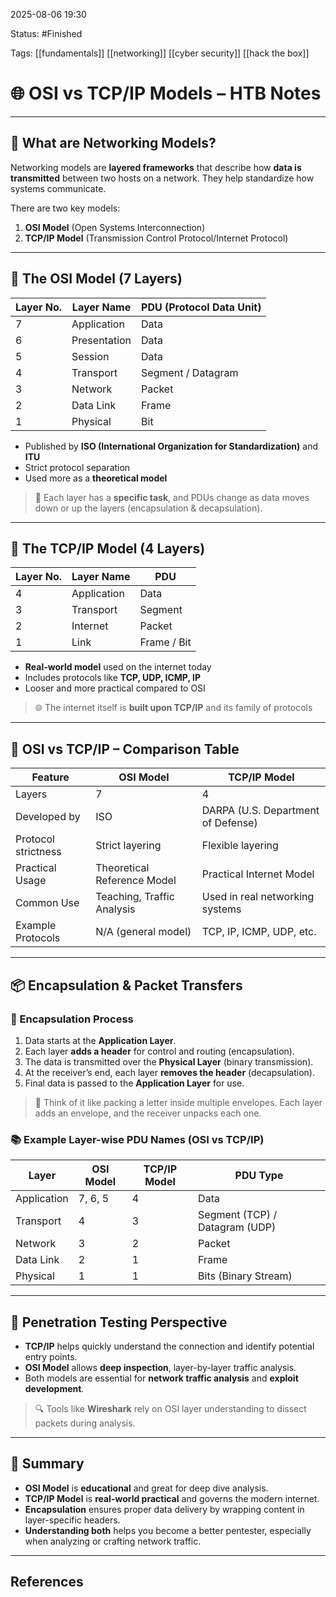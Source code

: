 2025-08-06 19:30

Status: #Finished 

Tags: [[fundamentals]] [[networking]] [[cyber security]] [[hack the box]] 


# 🌐 OSI vs TCP/IP Models – HTB Notes

---

## 🧠 What are Networking Models?

Networking models are **layered frameworks** that describe how **data is transmitted** between two hosts on a network. They help standardize how systems communicate.

There are two key models:

1. **OSI Model** (Open Systems Interconnection)
2. **TCP/IP Model** (Transmission Control Protocol/Internet Protocol)

---

## 🧩 The OSI Model (7 Layers)

| Layer No. | Layer Name         | PDU (Protocol Data Unit) |
|-----------|--------------------|---------------------------|
| 7         | Application         | Data                      |
| 6         | Presentation        | Data                      |
| 5         | Session             | Data                      |
| 4         | Transport           | Segment / Datagram        |
| 3         | Network             | Packet                    |
| 2         | Data Link           | Frame                     |
| 1         | Physical            | Bit                       |

- Published by **ISO (International Organization for Standardization)** and **ITU**
- Strict protocol separation
- Used more as a **theoretical model**

> 🎯 Each layer has a **specific task**, and PDUs change as data moves down or up the layers (encapsulation & decapsulation).

---

## 🧩 The TCP/IP Model (4 Layers)

| Layer No. | Layer Name     | PDU             |
|-----------|----------------|------------------|
| 4         | Application     | Data             |
| 3         | Transport       | Segment          |
| 2         | Internet        | Packet           |
| 1         | Link            | Frame / Bit      |

- **Real-world model** used on the internet today
- Includes protocols like **TCP, UDP, ICMP, IP**
- Looser and more practical compared to OSI

> 🌐 The internet itself is **built upon TCP/IP** and its family of protocols

---

## 🧪 OSI vs TCP/IP – Comparison Table

| Feature                  | OSI Model                        | TCP/IP Model                           |
|--------------------------|----------------------------------|----------------------------------------|
| Layers                  | 7                                | 4                                      |
| Developed by            | ISO                              | DARPA (U.S. Department of Defense)     |
| Protocol strictness     | Strict layering                  | Flexible layering                      |
| Practical Usage         | Theoretical Reference Model      | Practical Internet Model               |
| Common Use              | Teaching, Traffic Analysis       | Used in real networking systems        |
| Example Protocols       | N/A (general model)              | TCP, IP, ICMP, UDP, etc.               |

---

## 📦 Encapsulation & Packet Transfers

### 🔄 Encapsulation Process

1. Data starts at the **Application Layer**.
2. Each layer **adds a header** for control and routing (encapsulation).
3. The data is transmitted over the **Physical Layer** (binary transmission).
4. At the receiver’s end, each layer **removes the header** (decapsulation).
5. Final data is passed to the **Application Layer** for use.

> 🧱 Think of it like packing a letter inside multiple envelopes. Each layer adds an envelope, and the receiver unpacks each one.

### 📚 Example Layer-wise PDU Names (OSI vs TCP/IP)

| Layer               | OSI Model       | TCP/IP Model  | PDU Type             |
|---------------------|------------------|----------------|-----------------------|
| Application         | 7, 6, 5          | 4              | Data                  |
| Transport           | 4                | 3              | Segment (TCP) / Datagram (UDP) |
| Network             | 3                | 2              | Packet                |
| Data Link           | 2                | 1              | Frame                 |
| Physical            | 1                | 1              | Bits (Binary Stream)  |

---

## 🧪 Penetration Testing Perspective

- **TCP/IP** helps quickly understand the connection and identify potential entry points.
- **OSI Model** allows **deep inspection**, layer-by-layer traffic analysis.
- Both models are essential for **network traffic analysis** and **exploit development**.

> 🔍 Tools like **Wireshark** rely on OSI layer understanding to dissect packets during analysis.

---

## 🧠 Summary

- **OSI Model** is **educational** and great for deep dive analysis.
- **TCP/IP Model** is **real-world practical** and governs the modern internet.
- **Encapsulation** ensures proper data delivery by wrapping content in layer-specific headers.
- **Understanding both** helps you become a better pentester, especially when analyzing or crafting network traffic.

---

## References



